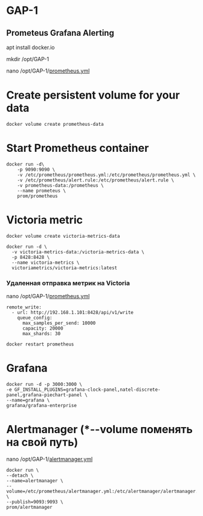 # GAP-1

## Prometeus Grafana Alerting

apt install docker.io

mkdir /opt/GAP-1

nano /opt/GAP-1/[prometheus.yml](https://github.com/CTPAyCCC/GAP-1/blob/main/prometeus.yml)
  


# Create persistent volume for your data
<pre><code>docker volume create prometheus-data</code></pre>
# Start Prometheus container
<pre><code>docker run -d\
    -p 9090:9090 \
    -v /etc/prometheus/prometheus.yml:/etc/prometheus/prometheus.yml \
    -v /etc/prometheus/alert.rule:/etc/prometheus/alert.rule \
    -v prometheus-data:/prometheus \
    --name prometeus \
    prom/prometheus</code></pre>
    

# Victoria metric

<pre><code>docker volume create victoria-metrics-data</code></pre>
<pre><code>docker run -d \
  -v victoria-metrics-data:/victoria-metrics-data \
  -p 8428:8428 \
  --name victoria-metrics \
  victoriametrics/victoria-metrics:latest </code></pre>

### Удаленная отправка метрик на Victoria
nano /opt/GAP-1/[prometheus.yml](https://github.com/CTPAyCCC/GAP-1/blob/main/prometeus.yml)
<pre><code>remote_write:
  - url: http://192.168.1.101:8428/api/v1/write
    queue_config:
      max_samples_per_send: 10000
      capacity: 20000
      max_shards: 30</code></pre>

<pre><code>docker restart prometheus</code></pre>

# Grafana
<pre><code>docker run -d -p 3000:3000 \
-e GF_INSTALL_PLUGINS=grafana-clock-panel,natel-discrete-panel,grafana-piechart-panel \
--name=grafana \
grafana/grafana-enterprise</code></pre>

# Alertmanager (*--volume поменять на свой путь)
nano /opt/GAP-1/[alertmanager.yml](https://github.com/CTPAyCCC/GAP-1/blob/main/alermanager.yml)
<pre><code>docker run \
--detach \
--name=alertmanager \
--volume=/etc/prometheus/alertmanager.yml:/etc/alertmanager/alertmanager.yml \
--publish=9093:9093 \
prom/alertmanager
</code></pre>
